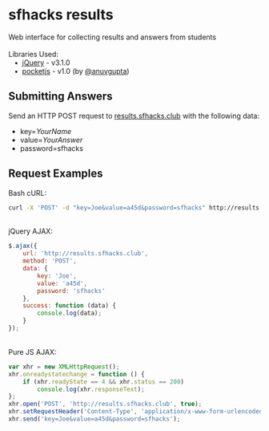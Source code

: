 # sfhacks results
Web interface for collecting results and answers from students  
&nbsp;  
Libraries Used:  
&nbsp;&nbsp;&nbsp;•&nbsp;&nbsp;[jQuery](https://jquery.com/) - v3.1.0  
&nbsp;&nbsp;&nbsp;•&nbsp;&nbsp;[pocketjs](http://anuv.me/pocketjs) - v1.0 (by [@anuvgupta](https://github.com/anuvgupta))
&nbsp;  
## Submitting Answers
Send an HTTP POST request to [results.sfhacks.club](http://results.sfhacks.club) with the following data:
 * key=*YourName*
 * value=*YourAnswer*
 * password=sfhacks

## Request Examples
Bash cURL:
```bash
curl -X 'POST' -d "key=Joe&value=a45d&password=sfhacks" http://results.sfhacks.club
```  
&nbsp;  
jQuery AJAX:
```javascript
$.ajax({
    url: 'http://results.sfhacks.club',
    method: 'POST',
    data: {
        key: 'Joe',
        value: 'a45d',
        password: 'sfhacks'
    },
    success: function (data) {
        console.log(data);
    }
});
```
&nbsp;  
Pure JS AJAX:
```javascript
var xhr = new XMLHttpRequest();
xhr.onreadystatechange = function () {
    if (xhr.readyState == 4 && xhr.status == 200)
        console.log(xhr.responseText);
};
xhr.open('POST', 'http://results.sfhacks.club', true);
xhr.setRequestHeader('Content-Type', 'application/x-www-form-urlencoded;charset=UTF-8');
xhr.send('key=Joe&value=a45d&password=sfhacks');
```
&nbsp;  
